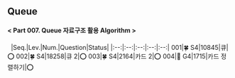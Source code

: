 ## Queue
#### < Part 007. Queue 자료구조 활용 Algorithm >
&nbsp;
|Seq.|Lev.|Num.|Question|Status|
|:--:|:--:|:--:|:--:|:--:|
001|🍀 S4|10845|큐|:o:
002|🍀 S4|18258|큐 2|:o:
003|🍀 S4|2164|카드 2|:o:
004|👑 G4|1715|카드 정렬하기|:o: